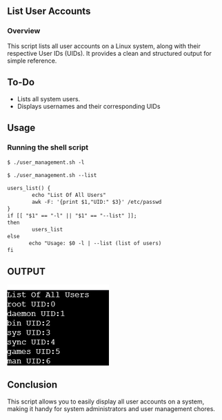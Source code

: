 ## List User Accounts
### Overview
This script lists all user accounts on a Linux system, along with their respective User IDs (UIDs). It provides a clean and structured output for simple reference.

## To-Do
- Lists all system users.
- Displays usernames and their corresponding UIDs

## Usage
### Running the shell script
```
$ ./user_management.sh -l
```
```
$ ./user_management.sh --list
```

```
users_list() {
        echo "List Of All Users"
        awk -F: '{print $1,"UID:" $3}' /etc/passwd
}
if [[ "$1" == "-l" || "$1" == "--list" ]];
then
        users_list
else
       echo "Usage: $0 -l | --list (list of users)
fi
```
## OUTPUT
![Image](screenshots/list_users.png)
## Conclusion 
This script allows you to easily display all user accounts on a system, making it handy for system administrators and user management chores.

